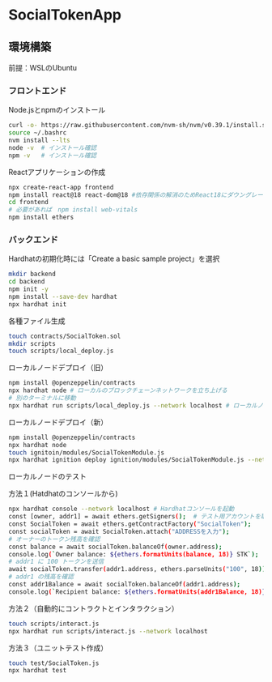 # SocialTokenApp

## 環境構築

前提：WSLのUbuntu

### フロントエンド
Node.jsとnpmのインストール
```bash
curl -o- https://raw.githubusercontent.com/nvm-sh/nvm/v0.39.1/install.sh | bash
source ~/.bashrc
nvm install --lts
node -v  # インストール確認
npm -v   # インストール確認
```
Reactアプリケーションの作成
```bash
npx create-react-app frontend 
npm install react@18 react-dom@18 #依存関係の解消のためReact18にダウングレード
cd frontend
# 必要があれば　npm install web-vitals
npm install ethers
```

### バックエンド

Hardhatの初期化時には「Create a basic sample project」を選択
```bash
mkdir backend
cd backend
npm init -y
npm install --save-dev hardhat
npx hardhat init
```

各種ファイル生成
```bash
touch contracts/SocialToken.sol
mkdir scripts
touch scripts/local_deploy.js
```

ローカルノードデプロイ（旧）
```bash
npm install @openzeppelin/contracts
npx hardhat node # ローカルのブロックチェーンネットワークを立ち上げる
# 別のターミナルに移動
npx hardhat run scripts/local_deploy.js --network localhost # ローカルノードにデプロイ
```
ローカルノードデプロイ（新）
```bash
npm install @openzeppelin/contracts
npx hardhat node 
touch ignitoin/modules/SocialTokenModule.js
npx hardhat ignition deploy ignition/modules/SocialTokenModule.js --network localhost
```



ローカルノードのテスト

方法１(Hatdhatのコンソールから)
```bash
npx hardhat console --network localhost # Hardhatコンソールを起動
const [owner, addr1] = await ethers.getSigners();  # テスト用アカウントを取得
const SocialToken = await ethers.getContractFactory("SocialToken");
const socialToken = await SocialToken.attach("ADDRESSを入力");
# オーナーのトークン残高を確認
const balance = await socialToken.balanceOf(owner.address);
console.log(`Owner balance: ${ethers.formatUnits(balance, 18)} STK`);
# addr1 に 100 トークンを送信
await socialToken.transfer(addr1.address, ethers.parseUnits("100", 18));
# addr1 の残高を確認
const addr1Balance = await socialToken.balanceOf(addr1.address);
console.log(`Recipient balance: ${ethers.formatUnits(addr1Balance, 18)} STK`);
```

方法２（自動的にコントラクトとインタラクション）
```bash
touch scripts/interact.js
npx hardhat run scripts/interact.js --network localhost
```
方法３（ユニットテスト作成）
```bash
touch test/SocialToken.js
npx hardhat test
```


